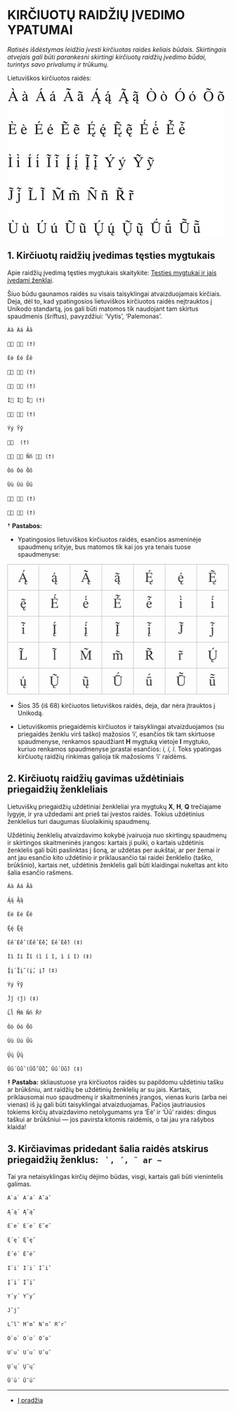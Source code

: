 
# KIRČIUOTŲ RAIDŽIŲ ĮVEDIMO YPATUMAI

_Ratisės išdėstymas leidžia įvesti kirčiuotas raides keliais būdais. Skirtingais atvejais gali būti parankesni skirtingi kirčiuotų raidžių įvedimo būdai, turintys savo privalumų ir trūkumų._

Lietuviškos kirčiuotos raidės:

![Lietuviškos kirčiuotos raidės](images/kirciuotos-lt-raides.png)

## 1. Kirčiuotų raidžių įvedimas tęsties mygtukais

Apie raidžių įvedimą tęsties mygtukais skaitykite: [Tęsties mygtukai ir jais įvedami ženklai](ratises-testies-mygtukai.md).

Šiuo būdu gaunamos raidės su visais taisyklingai atvaizduojamais kirčiais. Deja, dėl to, kad ypatingosios lietuviškos kirčiuotos raidės neįtrauktos į Unikodo standartą, jos gali būti matomos tik naudojant tam skirtus spaudmenis (šriftus), pavyzdžiui: ‘Vytis’, ‘Palemonas’.

```
Àà Áá Ãã

  (†)

Èè Éé Ẽẽ

  (†)

  (†)

Ì Í Ĩ (†)

  (†)

Ýý Ỹỹ

  (†)

  Ññ  (†)

Òò Óó Õõ

Ùù Úú Ũũ

  (†)

  (†)
```

† __Pastabos:__

- Ypatingosios lietuviškos kirčiuotos raidės, esančios asmeninėje spaudmenų srityje, bus matomos tik kai jos yra tenais tuose spaudmenyse:

![Neįtrauktos į Unikodą lietuviškos kirčiuotos raidės](images/ypatingos-lt-raides.png)

- Šios 35 (iš 68) kirčiuotos lietuviškos raidės, deja, dar nėra įtrauktos į Unikodą.

- Lietuviškomis priegaidėmis kirčiuotos ir taisyklingai atvaizduojamos (su priegaidės ženklu virš taško) mažosios ‘i’, esančios tik tam skirtuose spaudmenyse,  renkamos spaudžiant __H__ mygtuką vietoje __I__  mygtuko, kuriuo renkamos spaudmenyse įprastai esančios: _ì, í, ĩ_. Toks ypatingas kirčiuotų raidžių rinkimas galioja tik mažosioms ‘i’ raidėms.

## 2. Kirčiuotų raidžių gavimas uždėtiniais priegaidžių ženkleliais

Lietuviškų priegaidžių uždėtiniai ženkleliai yra mygtukų __X__, __H__, __Q__ trečiajame lygyje, ir yra uždedami ant prieš tai įvestos raidės. Tokius uždėtinius ženklelius turi daugumas šiuolaikinių spaudmenų.

Uždėtinių ženklelių atvaizdavimo kokybė įvairuoja nuo skirtingų spaudmenų ir skirtingos skaitmeninės įrangos: kartais ji puiki, o kartais uždėtinis ženklelis gali būti paslinktas į šoną, ar uždėtas per aukštai, ar per žemai ir ant jau esančio kito uždėtinio ir priklausančio tai raidei ženklelio (taško, brūkšnio), kartais net, uždėtinis ženklelis gali būti klaidingai nukeltas ant kito šalia esančio rašmens.

```
Àà Áá Ãã

Ą́ą́ Ą̃ą̃

Èè Éé Ẽẽ

Ę́ę́ Ę̃ę̃

Ė́ė́ Ė̃ė̃ (Ė̇́ė̇́ Ė̇̃ė̇̃, Ė́ė́ Ė̃ė̃) (‡)

Ìì Íí Ĩĩ (i̇̀ i̇́ i̇̃, ı̇̀ ı̇́ ı̇̃) (‡)

Į́į́ Į̃į̃ (į̇́, į̇̃) (‡)

Ýý Ỹỹ

J̃j̃ (j̇̃) (‡)

L̃l̃ M̃m̃ Ññ R̃r̃

Òò Óó Õõ

Ùù Úú Ũũ

Ų́ų́ Ų̃ų̃

Ū́ū́ Ū̃ū̃ (Ū̄́ū̄́ Ū̄̃ū̄̃, Ū́ū́ Ū̃ū̃) (‡)
```
‡ __Pastaba:__ skliaustuose yra kirčiuotos raidės su papildomu uždėtiniu tašku ar brūkšniu, ant raidžių be uždėtinių ženklelių ar su jais. Kartais, priklausomai nuo spaudmenų ir skaitmeninės įrangos, vienas kuris (arba nei vienas) iš jų gali būti taisyklingai atvaizduojamas. Pačios jautriausios tokiems kirčių atvaizdavimo netolygumams yra ‘Ėė’ ir ‘Ūū’ raidės: dingus taškui ar brūkšniui — jos pavirsta kitomis raidėmis, o tai jau yra rašybos klaida!

## 3. Kirčiavimas pridedant šalia raidės atskirus priegaidžių ženklus: ``` `, ´, ˜ ar ~```

Tai yra netaisyklingas kirčių dėjimo būdas, visgi, kartais gali būti vienintelis galimas.

```
A`a` A´a´ A˜a˜

Ą´ą´ Ą˜ą˜

E`e` E´e´ E˜e˜

Ę´ę´ Ę˜ę˜

Ė´ė´ Ė˜ė˜

I`i` I´i´ I˜i˜

Į´į´ Į˜į˜

Y´y´ Y˜y˜

J˜j˜

L˜l˜ M˜m˜ N˜n˜ R˜r˜

O`o` O´o´ O˜o˜

U`u` U´u´ U˜u˜

Ų´ų´ Ų˜ų˜

Ū´ū´ Ū˜ū˜
```

---------------------------------------------------------------------------------------------------
+ [Į pradžią](../README.md)

